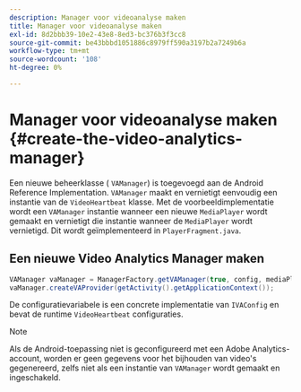 ```yaml
---
description: Manager voor videoanalyse maken
title: Manager voor videoanalyse maken
exl-id: 8d2bbb39-10e2-43e8-8ed3-bc376b3f3cc8
source-git-commit: be43bbbd1051886c8979ff590a3197b2a7249b6a
workflow-type: tm+mt
source-wordcount: '108'
ht-degree: 0%

---
```


# Manager voor videoanalyse maken {#create-the-video-analytics-manager}

Een nieuwe beheerklasse ( `VAManager`) is toegevoegd aan de Android Reference Implementation. `VAManager` maakt en vernietigt eenvoudig een instantie van de `VideoHeartbeat` klasse. Met de voorbeeldimplementatie wordt een `VAManager` instantie wanneer een nieuwe `MediaPlayer` wordt gemaakt en vernietigt die instantie wanneer de `MediaPlayer` wordt vernietigd. Dit wordt geïmplementeerd in `PlayerFragment.java`.

## Een nieuwe Video Analytics Manager maken

```java
VAManager vaManager = ManagerFactory.getVAManager(true, config, mediaPlayer);  
vaManager.createVAProvider(getActivity().getApplicationContext()); 
```

De configuratievariabele is een concrete implementatie van `IVAConfig` en bevat de runtime `VideoHeartbeat` configuraties.

>[!NOTE]
>
>Als de Android-toepassing niet is geconfigureerd met een Adobe Analytics-account, worden er geen gegevens voor het bijhouden van video&#39;s gegenereerd, zelfs niet als een instantie van `VAManager` wordt gemaakt en ingeschakeld.

